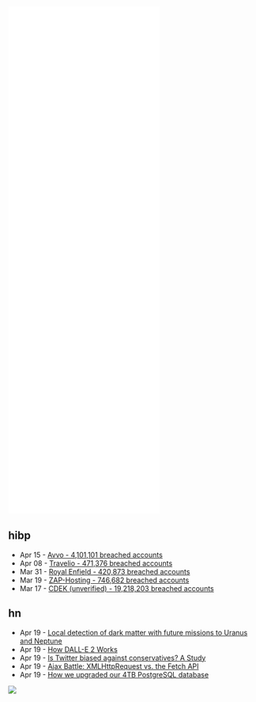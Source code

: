 ![Metrics](https://raw.githubusercontent.com/phixion/phixion/master/metrics.svg)

## hibp

<!--
for https://github.com/phixion/phixion/blob/main/.github/workflows/feeds.yml
-->
<!--START_SECTION:haveibeenpwnd-->
- Apr 15 - [Avvo - 4,101,101 breached accounts](https://haveibeenpwned.com/PwnedWebsites#Avvo)
- Apr 08 - [Travelio - 471,376 breached accounts](https://haveibeenpwned.com/PwnedWebsites#Travelio)
- Mar 31 - [Royal Enfield - 420,873 breached accounts](https://haveibeenpwned.com/PwnedWebsites#RoyalEnfield)
- Mar 19 - [ZAP-Hosting - 746,682 breached accounts](https://haveibeenpwned.com/PwnedWebsites#ZAPHosting)
- Mar 17 - [CDEK (unverified) - 19,218,203 breached accounts](https://haveibeenpwned.com/PwnedWebsites#CDEK)
<!--END_SECTION:haveibeenpwnd-->

## hn

<!--
for https://github.com/phixion/phixion/blob/main/.github/workflows/feeds.yml
-->
<!--START_SECTION:hn-->
- Apr 19 - [Local detection of dark matter with future missions to Uranus and Neptune](https://arxiv.org/abs/2204.07242)
- Apr 19 - [How DALL-E 2 Works](https://www.assemblyai.com/blog/how-dall-e-2-actually-works/)
- Apr 19 - [Is Twitter biased against conservatives? A Study](https://psyarxiv.com/ay9q5)
- Apr 19 - [Ajax Battle: XMLHttpRequest vs. the Fetch API](https://blog.openreplay.com/ajax-battle-xmlhttprequest-vs-the-fetch-api/)
- Apr 19 - [How we upgraded our 4TB PostgreSQL database](https://retool.com/blog/how-we-upgraded-postgresql-database/)
<!--END_SECTION:hn-->

<!--
for https://yhype.me
-->
![](https://hit.yhype.me/github/profile?user_id=13013670)
